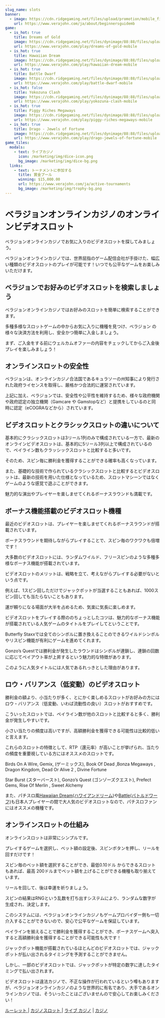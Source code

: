 ```yaml
---
slug_name: slots
banner:
  - image: https://cdn.ridgegaming.net/files/upload/promotion/mobile_file5f96e28305b7a5259.png?qskoak&6090&6090
    url: https://www.verajohn.com/ja/about/beginnersguidemb
game:
  - is_hot: true
    title: Dreams of Gold
    image: https://cdn.ridgegaming.net/files/dynimage/88:88/files/upload/game/gameimage_vjicon5e6b251e5292e4956.png?qskoak&6090&6090
    url: https://www.verajohn.com/play/dreams-of-gold-mobile
  - is_hot: true
    title: Hawaiian Dream
    image: https://cdn.ridgegaming.net/files/dynimage/88:88/files/upload/game/gameimage_vjicon5be43f82cbe050.png?qskoak&6090&6090
    url: https://www.verajohn.com/play/hawaiian-dream-mobile
  - is_hot: true
    title: Battle Dwarf
    image: https://cdn.ridgegaming.net/files/dynimage/88:88/files/upload/game/gameimage_vjicon5d1b0b9a4524e0.png?qskoak&6090&6090
    url: https://www.verajohn.com/play/battle-dwarf-mobile
  - is_hot: false
    title: Yokozuna Clash
    image: https://cdn.ridgegaming.net/files/dynimage/88:88/files/upload/game/gameimage_vjicon5d4a8e8a09d5e0.png?qskoak&6090&6090
    url: https://www.verajohn.com/play/yokozuna-clash-mobile
  - is_hot: true
    title: Piggy Riches Megaways
    image: https://cdn.ridgegaming.net/files/dynimage/88:88/files/upload/game/gameimage_vjicon5e254059a8b020.png?qskoak&6090&6090
    url: https://www.verajohn.com/play/piggy-riches-megaways-mobile
  - is_hot: true
    title: Drago - Jewels of Fortune
    image: https://cdn.ridgegaming.net/files/dynimage/88:88/files/upload/game/gameimage_vjicon5b9c0ae461f930.png?qskoak&6090&6090
    url: https://www.verajohn.com/play/drago-jewels-of-fortune-mobile
game_tiles:
  modals:
    - text: ライブカジノ
      icon: /marketing/img/dice-icon.png
      bg_image: /marketing/img/dice-bg.png
  links:
    - text: トーナメントに参加する
      title: 賞金プール
      winning: $15,000.00
      url: https://www.verajohn.com/ja/active-tournaments
      bg_image: /marketing/img/trophy-bg.png
---
```

<h1 class="n-header-1">ベラジョンオンラインカジノのオンラインビデオスロット</h1>

<p class="n-paragraph">ベラジョンオンラインカジノでお気に入りのビデオスロットを探してみましょう。</p>

<p class="n-paragraph">ベラジョンオンラインカジノでは、世界屈指のゲーム配信会社が手掛けた、幅広い種類のビデオスロットのプレイが可能です！いつでも公平なゲームをお楽しみいただけます。</p>

<h2 class="n-header-2"> ベラジョンでお好みのビデオスロットを検索しましょう</h2>

<p class="n-paragraph">ベラジョンオンラインカジノではお好みのスロットを簡単に検索することができます。</p>

<p class="n-paragraph">多種多様なスロットゲームの中からお気に入りに機種を見つけ、ベラジョン の様々な決済方法を利用し、安全かつ簡単に入金しましょう。</p>

<p class="n-paragraph">まず、ご入金をする前にウェルカムオファーの内容をチェックしてからご入金後プレイを楽しみましょう！</p>

<h2 class="n-header-2">オンラインスロットの安全性</h2>

<p class="n-paragraph"> ベラジョンは、オンラインカジノ合法国であるキュラソーの州知事により発行された政府ライセンスを取得し、厳格かつ合法的に運営されています。</p>

<p class="n-paragraph">上記に加え、ベラジョンでは、安全性や公平性を維持するため、様々な政府機関や政府認定の独立機関（Gamcare や Gamstopなど）と提携をしているのと同時に認定（eCOGRAなどから）されています。</p>

<h2 class="n-header-2">ビデオスロットとクラシックスロットの違いについて</h2>

<p class="n-paragraph">基本的にクラシックスロットは3リール1列のみで構成されている一方で、最新のオンラインビデオスロットは、基本的に5リール3列以上で構成されているので、ペイライン数もクラッシックスロットと比較すると多いです。</p>

<p class="n-paragraph">そのため、スピン毎に勝利金を獲得することができる確率も高くなっています。</p>

<p class="n-paragraph">また、基礎的な技術で作られているクラシックスロットと比較するとビデオスロットは、最新の技術を用いた仕様となっているため、スロットマシーンではなくゲームのような感覚で遊ぶことができます。</p>

<p class="n-paragraph">魅力的な演出やプレイヤーを楽しませてくれるボーナスラウンドも満載です。</p>

<h2 class="n-header-2">ボーナス機能搭載のビデオスロット機種 </h2>

<p class="n-paragraph">最近のビデオスロットは、プレイヤーを楽しませてくれるボーナスラウンドが搭載されています。</p>

<p class="n-paragraph">ボーナスラウンドを期待しながらプレイすることで、スピン毎のワクワクも倍増です！</p>

<p class="n-paragraph">大多数のビデオスロットには、ランダムワイルド、フリースピンのような多種多様なボーナス機能が搭載されています。</p>

<p class="n-paragraph">ビデオスロットのメリットは、戦略を立て、考えながらプレイする必要がないという点です。</p>

<p class="n-paragraph">例えば、1スピン回しただけでジャックポットが当選することもあれば、1000スピン回しても当たらないこともあります。</p>

<p class="n-paragraph">運が頼りになる場面が大半を占めるため、気楽に気長に楽しめます。</p>

<p class="n-paragraph">ビデオスロットをプレイする際ののちょっとしたコツは、魅力的なボーナス機能が搭載されている人気ゲームのタイトルをプレイしてということです。</p>

<p class="n-paragraph">Butterfly Staxxでは全てのシンボルに置き換えることのできるワイルドシンボルやリスピン機能が有利にゲームを進めてくれます。</p>

<p class="n-paragraph">Gonzo’s Questでは勝利金が発生したラウンドはシンボルが連鎖し、連鎖の回数に応じてペイアウト率が上昇するという魅力的な特徴があります。</p>

<p class="n-paragraph">このように人気タイトルには人気であるれっきとした理由があります。</p>

<h2 class="n-header-2">ロウ・バリアンス（低変動）のビデオスロット</h2>

<p class="n-paragraph">勝利金の額より、小当たりが多く、とにかく楽しめるスロットがお好みの方にはロウ・バリアンス（低変動、いわば流動性の良い）スロットがおすすめです。</p>

<p class="n-paragraph">こういったスロットでは、ペイライン数が他のスロットと比較すると多く、勝利金が発生しやすいです。</p>

<p class="n-paragraph">小さい当たりの頻度は高いですが、高額勝利金を獲得できる可能性は比較的低いと言えます。</p>

<p class="n-paragraph">これらのスロットの特徴として、RTP（還元率）が高いことが挙げられ、当たりの頻度を重要視している方にはオススメのスロットです。</p>

<p class="n-paragraph"> Birds On A Wire, Gemix, (ゲーミックス), Book Of Dead ,Bonza Megaways , Dragon Kingdom, Dead Or Alive 2 , Divine Fortune </p>

<p class="n-paragraph">Star Burst (スターバースト), Gonzo’s Quest (ゴンゾーズクエスト), Prefect Gems, Rise Of Merlin , Sweet Alchemy </p>

<p class="n-paragraph">また、パチスロ風<a href="https://www.verajohn.com/ja/game/hawaiian-dream" class="n-link">Hawaiian Dream(ハワイアンドリーム)</a>や<a href="https://www.verajohn.com/ja/game/battle-dwarf" class="n-link">Battle(バトルドワーフ)</a>も日本人プレイヤーの間で大人気のビデオスロットなので、パチスロファンにはオススメの機種です。</p>

<h2 class="n-header-2">オンラインスロットの仕組み</h2>

<p class="n-paragraph">オンラインスロットは非常にシンプルです。</p>

<p class="n-paragraph">プレイするゲームを選択し、ベット額の設定後、スピンボタンを押し、リールを回すだけです！</p>

<p class="n-paragraph">スピン毎のべット額を選択することができ、最低0.10ドル からできるスロットもあれば、最高 200ドルまでベット額を上げることができる機種も取り揃えています。</p>

<p class="n-paragraph">リールを回して、後は幸運を祈りましょう。</p>

<p class="n-paragraph">スピンの結果はRNGという乱数を打ち出すシステムにより、ランダムな数字が生成され、決定します。</p>

<p class="n-paragraph">このシステムには、ベラジョンオンラインカジノもゲームプロバイダー側も一切介入することができないので、安心で公平なゲームを保証しています。</p>

<p class="n-paragraph">ペイラインを揃えることで勝利金を獲得することができ、ボーナスゲームへ突入すると高額勝利金を獲得することができる可能性も大です！</p>

<p class="n-paragraph">ジャックポット機能が搭載されているほとんどのビデオスロットでは、ジャックポットが払い出されるタイミングを予測することができません。</p>

<p class="n-paragraph">しかし、一部のビデオスロットでは、ジャックポットが特定の数字に達したタイミングで払い出されます。</p>

<p class="n-paragraph">ビデオスロットは違法カジノで、不正な操作が行われているという噂もありますが、ベラジョンオンラインカジノのような世界的に有名であり、大手であるオンラインカジノでは、そういったことはございませんので安心してお楽しみください！</p>

<p class="n-paragraph"><a href="//www.verajohn.com/ja/roulette" class="n-link"> ルーレット </a> | <a href="//www.verajohn.com/ja/slots" class="n-link"> カジノスロット </a> | <a href="//www.verajohn.com/ja/livecasino" class="n-link">ライブ カジノ</a> | <a href="//www.verajohn.com/ja" class="n-link">カジノ</a>

</p>
